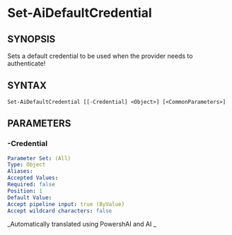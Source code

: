 ﻿---
external help file: powershai-help.xml
schema: 2.0.0
powershai: true
---

# Set-AiDefaultCredential

## SYNOPSIS <!--!= @#Synop !-->
Sets a default credential to be used when the provider needs to authenticate!

## SYNTAX <!--!= @#Syntax !-->

```
Set-AiDefaultCredential [[-Credential] <Object>] [<CommonParameters>]
```

## PARAMETERS <!--!= @#Params !-->

### -Credential

```yml
Parameter Set: (All)
Type: Object
Aliases: 
Accepted Values: 
Required: false
Position: 1
Default Value: 
Accept pipeline input: true (ByValue)
Accept wildcard characters: false
```


<!--PowershaiAiDocBlockStart-->
_Automatically translated using PowershAI and AI
_
<!--PowershaiAiDocBlockEnd-->
